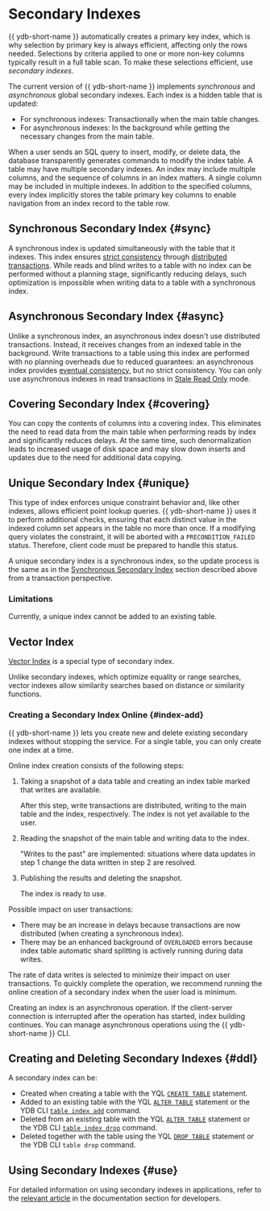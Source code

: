 # Secondary Indexes

{{ ydb-short-name }} automatically creates a primary key index, which is why selection by primary key is always efficient, affecting only the rows needed. Selections by criteria applied to one or more non-key columns typically result in a full table scan. To make these selections efficient, use _secondary indexes_.

The current version of {{ ydb-short-name }} implements _synchronous_ and _asynchronous_ global secondary indexes. Each index is a hidden table that is updated:

* For synchronous indexes: Transactionally when the main table changes.
* For asynchronous indexes: In the background while getting the necessary changes from the main table.

When a user sends an SQL query to insert, modify, or delete data, the database transparently generates commands to modify the index table. A table may have multiple secondary indexes. An index may include multiple columns, and the sequence of columns in an index matters. A single column may be included in multiple indexes. In addition to the specified columns, every index implicitly stores the table primary key columns to enable navigation from an index record to the table row.

## Synchronous Secondary Index {#sync}

A synchronous index is updated simultaneously with the table that it indexes. This index ensures [strict consistency](https://en.wikipedia.org/wiki/Consistency_model) through [distributed transactions](../transactions.md#distributed-tx). While reads and blind writes to a table with no index can be performed without a planning stage, significantly reducing delays, such optimization is impossible when writing data to a table with a synchronous index.

## Asynchronous Secondary Index {#async}

Unlike a synchronous index, an asynchronous index doesn't use distributed transactions. Instead, it receives changes from an indexed table in the background. Write transactions to a table using this index are performed with no planning overheads due to reduced guarantees: an asynchronous index provides [eventual consistency](https://en.wikipedia.org/wiki/Eventual_consistency), but no strict consistency. You can only use asynchronous indexes in read transactions in [Stale Read Only](transactions.md#modes) mode.

## Covering Secondary Index {#covering}

You can copy the contents of columns into a covering index. This eliminates the need to read data from the main table when performing reads by index and significantly reduces delays. At the same time, such denormalization leads to increased usage of disk space and may slow down inserts and updates due to the need for additional data copying.

## Unique Secondary Index {#unique}

This type of index enforces unique constraint behavior and, like other indexes, allows efficient point lookup queries. {{ ydb-short-name }} uses it to perform additional checks, ensuring that each distinct value in the indexed column set appears in the table no more than once. If a modifying query violates the constraint, it will be aborted with a `PRECONDITION_FAILED` status. Therefore, client code must be prepared to handle this status.

A unique secondary index is a synchronous index, so the update process is the same as in the [Synchronous Secondary Index](#sync) section described above from a transaction perspective.

### Limitations

Currently, a unique index cannot be added to an existing table.

## Vector Index

[Vector Index](vector_indexes.md) is a special type of secondary index.

Unlike secondary indexes, which optimize equality or range searches, vector indexes allow similarity searches based on distance or similarity functions.

### Creating a Secondary Index Online {#index-add}

{{ ydb-short-name }} lets you create new and delete existing secondary indexes without stopping the service. For a single table, you can only create one index at a time.

Online index creation consists of the following steps:

1. Taking a snapshot of a data table and creating an index table marked that writes are available.

   After this step, write transactions are distributed, writing to the main table and the index, respectively. The index is not yet available to the user.

1. Reading the snapshot of the main table and writing data to the index.

   "Writes to the past" are implemented: situations where data updates in step 1 change the data written in step 2 are resolved.

1. Publishing the results and deleting the snapshot.

   The index is ready to use.

Possible impact on user transactions:

* There may be an increase in delays because transactions are now distributed (when creating a synchronous index).
* There may be an enhanced background of `OVERLOADED` errors because index table automatic shard splitting is actively running during data writes.

The rate of data writes is selected to minimize their impact on user transactions. To quickly complete the operation, we recommend running the online creation of a secondary index when the user load is minimum.

Creating an index is an asynchronous operation. If the client-server connection is interrupted after the operation has started, index building continues. You can manage asynchronous operations using the {{ ydb-short-name }} CLI.

## Creating and Deleting Secondary Indexes {#ddl}

A secondary index can be:

- Created when creating a table with the YQL [`CREATE TABLE`](../../yql/reference/syntax/create_table/index.md) statement.
- Added to an existing table with the YQL [`ALTER TABLE`](../../yql/reference/syntax/alter_table/index.md) statement or the YDB CLI [`table index add`](../../reference/ydb-cli/commands/secondary_index.md#add) command.
- Deleted from an existing table with the YQL [`ALTER TABLE`](../../yql/reference/syntax/alter_table/index.md) statement or the YDB CLI [`table index drop`](../../reference/ydb-cli/commands/secondary_index.md#drop) command.
- Deleted together with the table using the YQL [`DROP TABLE`](../../yql/reference/syntax/drop_table.md) statement or the YDB CLI `table drop` command.

## Using Secondary Indexes {#use}

For detailed information on using secondary indexes in applications, refer to the [relevant article](../../dev/secondary-indexes.md) in the documentation section for developers.
